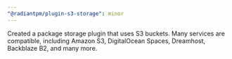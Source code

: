 ```yaml
---
"@radiantpm/plugin-s3-storage": minor
---
```


Created a package storage plugin that uses S3 buckets. Many services are compatible, including Amazon S3, DigitalOcean Spaces, Dreamhost, Backblaze B2, and many more.
